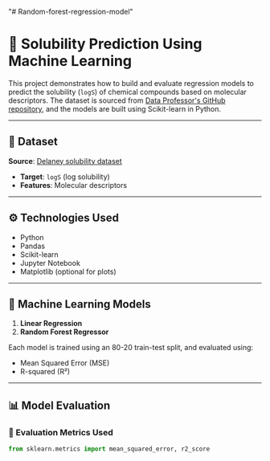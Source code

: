"# Random-forest-regression-model" 
# 🧪 Solubility Prediction Using Machine Learning

This project demonstrates how to build and evaluate regression models to predict the solubility (`logS`) of chemical compounds based on molecular descriptors. The dataset is sourced from [Data Professor's GitHub repository](https://github.com/dataprofessor/data), and the models are built using Scikit-learn in Python.

---

## 📁 Dataset

**Source**: [Delaney solubility dataset](https://github.com/dataprofessor/data/blob/master/delaney_solubility_with_descriptors.csv)  
- **Target**: `logS` (log solubility)
- **Features**: Molecular descriptors

---

## ⚙️ Technologies Used

- Python
- Pandas
- Scikit-learn
- Jupyter Notebook
- Matplotlib (optional for plots)

---

## 🧠 Machine Learning Models

1. **Linear Regression**
2. **Random Forest Regressor**

Each model is trained using an 80-20 train-test split, and evaluated using:

- Mean Squared Error (MSE)
- R-squared (R²)

---

## 📊 Model Evaluation

### 📌 Evaluation Metrics Used
```python
from sklearn.metrics import mean_squared_error, r2_score
